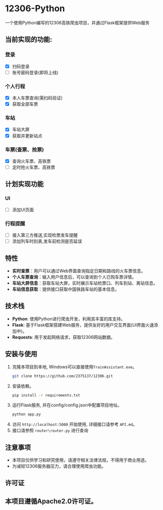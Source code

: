 # 12306-Python
一个使用Python编写的12306高铁爬虫项目，并通过Flask框架提供Web服务
## 当前实现的功能:
### 登录
- [x] 扫码登录
- [ ] 账号密码登录(即将上线)
### 个人行程
- [x] 本人车票查询(需扫码验证)
- [x] 获取全部车票
### 车站
- [x] 车站大屏
- [x] 获取并更新站点
### 车票(查票、抢票)
- [x] 查询火车票、高铁票
- [ ] 定时抢火车票、高铁票

## 计划实现功能
### UI
- [ ] 添加UI页面
### 行程提醒
- [ ] 接入第三方推送,实现检票发车提醒
- [ ] 添加列车时刻表,发车前检测是否延误

## 特性
- **实时查票**：用户可以通过Web界面查询指定日期和路线的火车票信息。
- **个人车票查询**：输入用户信息后，可以查询到个人已购车票详情。
- **车站大屏信息**：获取车站大屏，实时展示车站检票口、列车到站、离站信息。
- **车站信息获取**：提供接口获取中国铁路车站的基本信息。

## 技术栈
- **Python**: 使用Python进行爬虫开发，利用其丰富的库支持。
- **Flask**: 基于Flask框架搭建Web服务，提供友好的用户交互界面(UI界面火速添加中)。
- **Requests**: 用于发起网络请求，获取12306网站数据。

## 安装与使用
1. 克隆本项目到本地, Windows可以直接使用`TrainAssistant.exe`。
   ```bash
   git clone https://github.com/2375137/12306.git
   ```
2. 安装依赖。
   ```bash
   pip install -r requirements.txt
   ```
3. 运行Flask服务, 并在config/config.json中配置项目地址。
   ```bash
   python app.py
   ```
4. 访问 `http://localhost:5000` 开始使用, 详细接口请参考 `API.md`。
5. 接口请参照 `router\router.py` 进行查询

## 注意事项
- 本项目仅供学习和研究使用，请遵守相关法律法规，不得用于商业用途。
- 为减轻12306服务器压力，请合理使用爬虫功能。

## 许可证
本项目遵循Apache2.0许可证。
---
